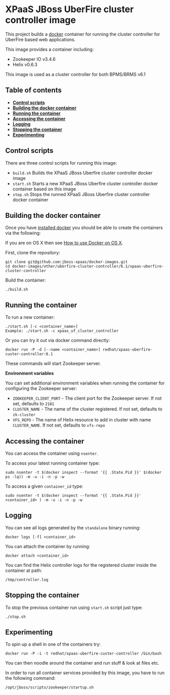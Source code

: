 XPaaS JBoss UberFire cluster controller image
=============================================

This project builds a [docker](http://docker.io/) container for running the cluster controller for UberFire based web applications.      

This image provides a container including:     
* Zookeeper IO v3.4.6        
* Helix v0.6.3       

This image is used as a cluster controller for both BPMS/BRMS v6.1       

Table of contents
------------------
* **[Control scripts](#control-scripts)**
* **[Building the docker container](#building-the-docker-container)**
* **[Running the container](#running-the-container)**
* **[Accessing the container](#accessing-the-container)**
* **[Logging](#logging)**
* **[Stopping the container](#stopping-the-container)**
* **[Experimenting](#experimenting)**

Control scripts
---------------

There are three control scripts for running this image:        
    
* <code>build.sh</code> Builds the XPaaS JBoss Uberfire cluster controller docker image    
* <code>start.sh</code> Starts a new XPaaS JBoss Uberfire cluster controller docker container based on this image    
* <code>stop.sh</code>  Stops the runned XPaaS JBoss Uberfire cluster controller docker container    

Building the docker container
-----------------------------

Once you have [installed docker](https://www.docker.io/gettingstarted/#h_installation) you should be able to create the containers via the following:

If you are on OS X then see [How to use Docker on OS X](DockerOnOSX.md).

First, clone the repository:      
    
    git clone git@github.com:jboss-xpaas/docker-images.git
    cd docker-images/other/uberfire-cluster-controller/6.1/xpaas-uberfire-cluster-controller

Build the container:       

    ./build.sh

Running the container
---------------------

To run a new container:
    
    ./start.sh [-c <container_name>]
    Example: ./start.sh -c xpaas_uf_cluster_controller

Or you can try it out via docker command directly:

    docker run -P -d [--name <container_name>] redhat/xpaas-uberfire-custer-controller:6.1

These commands will start Zookeeper server.      

**Environment variables**         

You can set additional environment variables when running the container for configuring the Zookeeper server:       

- <code>ZOOKEEPER_CLIENT_PORT</code> - The client port for the Zookeeper server. If not set, defaults to <code>2181</code>          
- <code>CLUSTER_NAME</code> - The name of the cluster registered. If not set, defaults to <code>zk-cluster</code>          
- <code>VFS_REPO</code> - The name of Helix resource to add in cluster with name <code>CLUSTER_NAME</code>. If not set, defaults to <code>vfs-repo</code>          

Accessing the container
-----------------------

You can access the container using <code>nsenter</code>.        

To access your latest running container type:      

    sudo nsenter -t $(docker inspect --format '{{ .State.Pid }}' $(docker ps -lq)) -m -u -i -n -p -w

To access a given <code>container_id</code> type:

    sudo nsenter -t $(docker inspect --format '{{ .State.Pid }}' <container_id> ) -m -u -i -n -p -w

Logging
-------

You can see all logs generated by the <code>standalone</code> binary running:

    docker logs [-f] <container_id>
    
You can attach the container by running:

    docker attach <container_id>

You can find the Helix controller logs for the registered cluster inside the container at path:
    
    /tmp/controller.log

Stopping the container
----------------------

To stop the previous container run using <code>start.sh</code> script just type:

    ./stop.sh

Experimenting
-------------
To spin up a shell in one of the containers try:

    docker run -P -i -t redhat/xpaas-uberfire-custer-controller /bin/bash

You can then noodle around the container and run stuff & look at files etc.

In order to run all container services provided by this image, you have to run the following command:

    /opt/jboss/scripts/zookeeper/startup.sh
